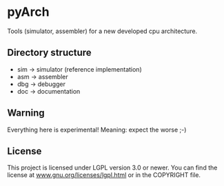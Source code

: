 pyArch
======

Tools (simulator, assembler) for a new developed cpu architecture.

## Directory structure
* sim   -> simulator (reference implementation)
* asm   -> assembler
* dbg   -> debugger
* doc   -> documentation

## Warning
Everything here is experimental! Meaning: expect the worse ;-)

## License
This project is licensed under LGPL version 3.0 or newer. You can find the license at www.gnu.org/licenses/lgpl.html or in the COPYRIGHT file.
